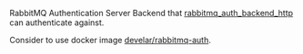 RabbitMQ Authentication Server Backend that [rabbitmq_auth_backend_http](https://github.com/simonmacmullen/rabbitmq-auth-backend-http) can authenticate against.

Consider to use docker image [develar/rabbitmq-auth](https://registry.hub.docker.com/u/develar/rabbitmq-auth/).